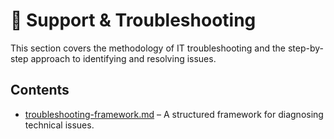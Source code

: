 # 🧰 Support & Troubleshooting

This section covers the methodology of IT troubleshooting and the step-by-step approach to identifying and resolving issues.

## Contents

- [troubleshooting-framework.md](troubleshooting-framework.md) – A structured framework for diagnosing technical issues.
